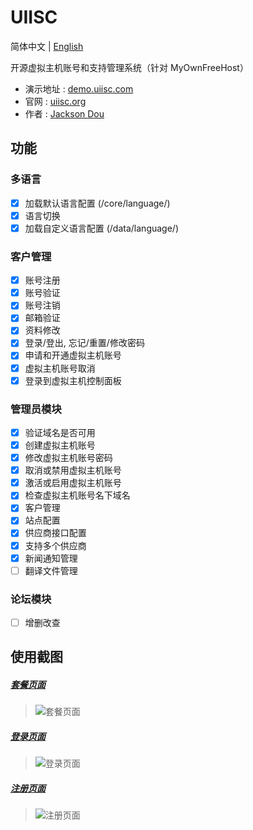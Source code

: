# UIISC

简体中文 | [English](README.md)

开源虚拟主机账号和支持管理系统（针对 MyOwnFreeHost）

- 演示地址 : [demo.uiisc.com](http://demo.uiisc.com)
- 官网 : [uiisc.org](http://uiisc.org "UIISC")
- 作者 : [Jackson Dou](https://github.com/jksdou "Jackson Dou")

## 功能

### 多语言

- [x] 加载默认语言配置 (/core/language/)
- [x] 语言切换
- [x] 加载自定义语言配置 (/data/language/)

### 客户管理

- [x] 账号注册
- [x] 账号验证
- [x] 账号注销
- [x] 邮箱验证
- [x] 资料修改
- [x] 登录/登出, 忘记/重置/修改密码
- [x] 申请和开通虚拟主机账号
- [x] 虚拟主机账号取消
- [x] 登录到虚拟主机控制面板

### 管理员模块

- [x] 验证域名是否可用
- [x] 创建虚拟主机账号
- [x] 修改虚拟主机账号密码
- [x] 取消或禁用虚拟主机账号
- [x] 激活或启用虚拟主机账号
- [x] 检查虚拟主机账号名下域名
- [x] 客户管理
- [x] 站点配置
- [x] 供应商接口配置
- [x] 支持多个供应商
- [x] 新闻通知管理
- [ ] 翻译文件管理

### 论坛模块

- [ ] 增删改查

## 使用截图

##### <u>套餐页面</u>

> ![套餐页面](screenshot/solution.png)

##### <u>登录页面</u>

> ![登录页面](screenshot/login.png)

##### <u>注册页面</u>

> ![注册页面](screenshot/register.png)

